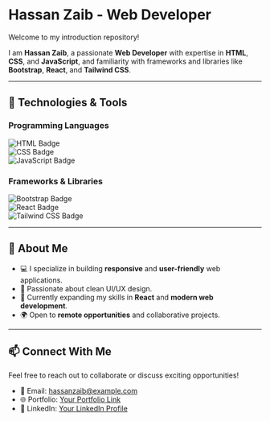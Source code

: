 # Hassan Zaib - Web Developer  

Welcome to my introduction repository!  

I am **Hassan Zaib**, a passionate **Web Developer** with expertise in **HTML**, **CSS**, and **JavaScript**, and familiarity with frameworks and libraries like **Bootstrap**, **React**, and **Tailwind CSS**.  

---

## 🔧 Technologies & Tools  

### Programming Languages  
![HTML Badge](https://img.shields.io/badge/HTML5-E34F26?style=for-the-badge&logo=html5&logoColor=white)  
![CSS Badge](https://img.shields.io/badge/CSS3-1572B6?style=for-the-badge&logo=css3&logoColor=white)  
![JavaScript Badge](https://img.shields.io/badge/JavaScript-F7DF1E?style=for-the-badge&logo=javascript&logoColor=black)  

### Frameworks & Libraries  
![Bootstrap Badge](https://img.shields.io/badge/Bootstrap-7952B3?style=for-the-badge&logo=bootstrap&logoColor=white)  
![React Badge](https://img.shields.io/badge/React-61DAFB?style=for-the-badge&logo=react&logoColor=black)  
![Tailwind CSS Badge](https://img.shields.io/badge/Tailwind_CSS-38B2AC?style=for-the-badge&logo=tailwind-css&logoColor=white)  

---

## 📖 About Me  

- 💻 I specialize in building **responsive** and **user-friendly** web applications.  
- 🎨 Passionate about clean UI/UX design.  
- 🚀 Currently expanding my skills in **React** and **modern web development**.  
- 🌍 Open to **remote opportunities** and collaborative projects.  

---

## 📫 Connect With Me  

Feel free to reach out to collaborate or discuss exciting opportunities!  
- 📧 Email: hassanzaib@example.com  
- 🌐 Portfolio: [Your Portfolio Link](#)  
- 💼 LinkedIn: [Your LinkedIn Profile](#)  
